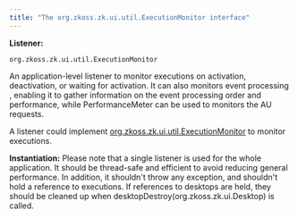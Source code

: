 ```yaml
---
title: "The org.zkoss.zk.ui.util.ExecutionMonitor interface"
---
```


**Listener:**

`org.zkoss.zk.ui.util.ExecutionMonitor`

An application-level listener to monitor executions on activation,
deactivation, or waiting for activation. It can also monitors event
processing , enabling it to gather information on the event processing
order and performance, while PerformanceMeter can be used to monitors
the AU requests.

A listener could implement
[org.zkoss.zk.ui.util.ExecutionMonitor](https://www.zkoss.org/javadoc/latest/zk/org/zkoss/zk/ui/util/ExecutionMonitor.html)
to monitor executions.

**Instantiation:** Please note that a single listener is used for the
whole application. It should be thread-safe and efficient to avoid
reducing general performance. In addition, it shouldn't throw any
exception, and shouldn't hold a reference to executions. If references
to desktops are held, they should be cleaned up when
desktopDestroy(org.zkoss.zk.ui.Desktop) is called.
